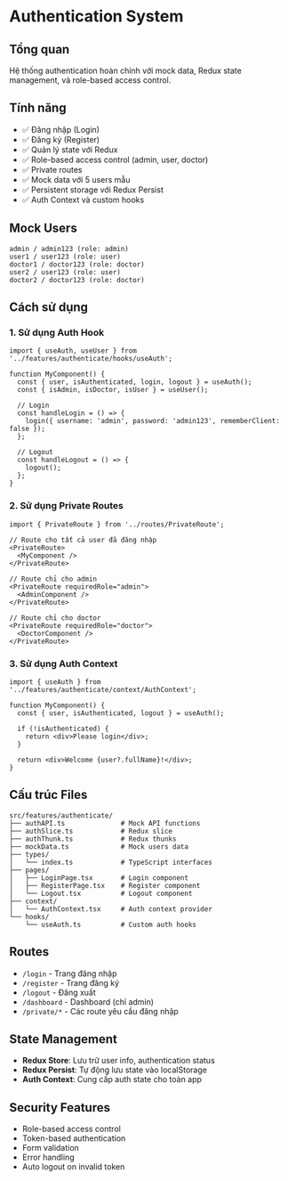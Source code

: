 # Authentication System

## Tổng quan
Hệ thống authentication hoàn chỉnh với mock data, Redux state management, và role-based access control.

## Tính năng
- ✅ Đăng nhập (Login)
- ✅ Đăng ký (Register) 
- ✅ Quản lý state với Redux
- ✅ Role-based access control (admin, user, doctor)
- ✅ Private routes
- ✅ Mock data với 5 users mẫu
- ✅ Persistent storage với Redux Persist
- ✅ Auth Context và custom hooks

## Mock Users
```
admin / admin123 (role: admin)
user1 / user123 (role: user)
doctor1 / doctor123 (role: doctor)
user2 / user123 (role: user)
doctor2 / doctor123 (role: doctor)
```

## Cách sử dụng

### 1. Sử dụng Auth Hook
```tsx
import { useAuth, useUser } from '../features/authenticate/hooks/useAuth';

function MyComponent() {
  const { user, isAuthenticated, login, logout } = useAuth();
  const { isAdmin, isDoctor, isUser } = useUser();
  
  // Login
  const handleLogin = () => {
    login({ username: 'admin', password: 'admin123', rememberClient: false });
  };
  
  // Logout
  const handleLogout = () => {
    logout();
  };
}
```

### 2. Sử dụng Private Routes
```tsx
import { PrivateRoute } from '../routes/PrivateRoute';

// Route cho tất cả user đã đăng nhập
<PrivateRoute>
  <MyComponent />
</PrivateRoute>

// Route chỉ cho admin
<PrivateRoute requiredRole="admin">
  <AdminComponent />
</PrivateRoute>

// Route chỉ cho doctor
<PrivateRoute requiredRole="doctor">
  <DoctorComponent />
</PrivateRoute>
```

### 3. Sử dụng Auth Context
```tsx
import { useAuth } from '../features/authenticate/context/AuthContext';

function MyComponent() {
  const { user, isAuthenticated, logout } = useAuth();
  
  if (!isAuthenticated) {
    return <div>Please login</div>;
  }
  
  return <div>Welcome {user?.fullName}!</div>;
}
```

## Cấu trúc Files
```
src/features/authenticate/
├── authAPI.ts              # Mock API functions
├── authSlice.ts            # Redux slice
├── authThunk.ts            # Redux thunks
├── mockData.ts             # Mock users data
├── types/
│   └── index.ts            # TypeScript interfaces
├── pages/
│   ├── LoginPage.tsx       # Login component
│   ├── RegisterPage.tsx    # Register component
│   └── Logout.tsx          # Logout component
├── context/
│   └── AuthContext.tsx     # Auth context provider
└── hooks/
    └── useAuth.ts          # Custom auth hooks
```

## Routes
- `/login` - Trang đăng nhập
- `/register` - Trang đăng ký
- `/logout` - Đăng xuất
- `/dashboard` - Dashboard (chỉ admin)
- `/private/*` - Các route yêu cầu đăng nhập

## State Management
- **Redux Store**: Lưu trữ user info, authentication status
- **Redux Persist**: Tự động lưu state vào localStorage
- **Auth Context**: Cung cấp auth state cho toàn app

## Security Features
- Role-based access control
- Token-based authentication
- Form validation
- Error handling
- Auto logout on invalid token

